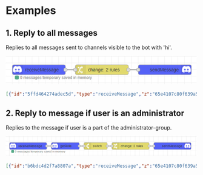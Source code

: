 # Examples
## 1. Reply to all messages
Replies to all messages sent to channels visible to the bot with 'hi'.

![Example1](/images/ExampleSendAndReply.png)
```json
[{"id":"5ffd464274adec5d","type":"receiveMessage","z":"65e4107c80f639a5","name":"","connection":"dd9bb72196c4c070","showStatus":true,"x":120,"y":460,"wires":[["12e81e1eb2d7624e"]]},{"id":"37c69a0ddc9990bb","type":"sendSimpleMessage","z":"65e4107c80f639a5","name":"","connection":"7df26bf332d6c2f8","action":"","channelId":"","message":"","x":500,"y":460,"wires":[]},{"id":"12e81e1eb2d7624e","type":"change","z":"65e4107c80f639a5","name":"","rules":[{"t":"set","p":"payload","pt":"msg","to":"hi","tot":"str"},{"t":"set","p":"action","pt":"msg","to":"reply","tot":"str"}],"action":"","property":"","from":"","to":"","reg":false,"x":310,"y":460,"wires":[["37c69a0ddc9990bb"]]}]
```


## 2. Reply to message if user is an administrator
Replies to the message if user is a part of the administrator-group.

![Example2](/images/ReplyToAdministrators.png)
```json
[{"id":"b6bdc4d2f7a8807a","type":"receiveMessage","z":"65e4107c80f639a5","name":"","connection":"dd9bb72196c4c070","showStatus":true,"x":120,"y":560,"wires":[["f21e5dbdda1aaba0"]]},{"id":"f21e5dbdda1aaba0","type":"getRole","z":"65e4107c80f639a5","name":"","connection":"7df26bf332d6c2f8","memberId":"","guildId":"","x":280,"y":560,"wires":[["d0e5a434d6524485"]]},{"id":"5a0b8a37e0301ead","type":"sendSimpleMessage","z":"65e4107c80f639a5","name":"","connection":"7df26bf332d6c2f8","action":"","channelId":"","message":"","x":740,"y":560,"wires":[]},{"id":"d0e5a434d6524485","type":"switch","z":"65e4107c80f639a5","name":"","property":"payload","propertyType":"msg","rules":[{"t":"cont","v":"Administrator","vt":"str"}],"checkall":"true","repair":false,"outputs":1,"x":410,"y":560,"wires":[["7c79372c51991f78"]]},{"id":"7c79372c51991f78","type":"change","z":"65e4107c80f639a5","name":"","rules":[{"t":"set","p":"payload","pt":"msg","to":"hi, boss","tot":"str"},{"t":"set","p":"action","pt":"msg","to":"reply","tot":"str"}],"action":"","property":"","from":"","to":"","reg":false,"x":560,"y":560,"wires":[["5a0b8a37e0301ead"]]}]
```
